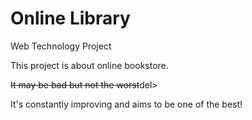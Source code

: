 # Online Library
Web Technology Project

<p>This project is about online bookstore.</p>
<p><del>It may be bad but not the worst</del>del></p>

<p>It's constantly improving and aims to be one of the best!</p>
